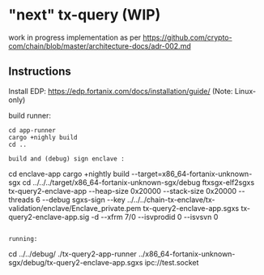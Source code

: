 # "next" tx-query (WIP)
work in progress implementation as per
https://github.com/crypto-com/chain/blob/master/architecture-docs/adr-002.md

## Instructions
Install EDP: https://edp.fortanix.com/docs/installation/guide/
(Note: Linux-only)

build runner:
```
cd app-runner
cargo +nighly build
cd ..

build and (debug) sign enclave :
```
cd enclave-app
cargo +nightly build --target=x86_64-fortanix-unknown-sgx
cd ../../../target/x86_64-fortanix-unknown-sgx/debug
ftxsgx-elf2sgxs tx-query2-enclave-app --heap-size 0x20000 --stack-size 0x20000 --threads 6 --debug
sgxs-sign --key ../../../chain-tx-enclave/tx-validation/enclave/Enclave_private.pem tx-query2-enclave-app.sgxs tx-query2-enclave-app.sig -d --xfrm 7/0 --isvprodid 0 --isvsvn 0
```

running:
```
cd ../../debug/
./tx-query2-app-runner ../x86_64-fortanix-unknown-sgx/debug/tx-query2-enclave-app.sgxs ipc://test.socket

```